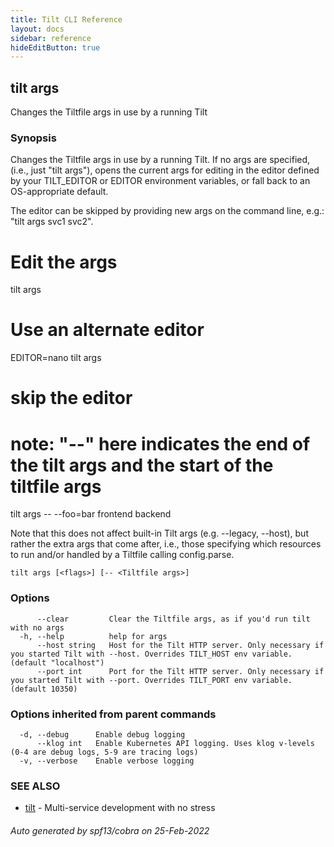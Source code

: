 ```yaml
---
title: Tilt CLI Reference
layout: docs
sidebar: reference
hideEditButton: true
---
```

## tilt args

Changes the Tiltfile args in use by a running Tilt

### Synopsis

Changes the Tiltfile args in use by a running Tilt.
If no args are specified, (i.e., just "tilt args"), opens the current args for editing in
the editor defined by your TILT_EDITOR or EDITOR environment variables, or fall back to
an OS-appropriate default.

The editor can be skipped by providing new args on the command line, e.g.: "tilt args svc1 svc2".

# Edit the args
tilt args

# Use an alternate editor
EDITOR=nano tilt args

# skip the editor
# note: "--" here indicates the end of the tilt args and the start of the tiltfile args
tilt args -- --foo=bar frontend backend

Note that this does not affect built-in Tilt args (e.g. --legacy, --host), but rather the extra args that come after,
i.e., those specifying which resources to run and/or handled by a Tiltfile calling config.parse.


```
tilt args [<flags>] [-- <Tiltfile args>]
```

### Options

```
      --clear         Clear the Tiltfile args, as if you'd run tilt with no args
  -h, --help          help for args
      --host string   Host for the Tilt HTTP server. Only necessary if you started Tilt with --host. Overrides TILT_HOST env variable. (default "localhost")
      --port int      Port for the Tilt HTTP server. Only necessary if you started Tilt with --port. Overrides TILT_PORT env variable. (default 10350)
```

### Options inherited from parent commands

```
  -d, --debug      Enable debug logging
      --klog int   Enable Kubernetes API logging. Uses klog v-levels (0-4 are debug logs, 5-9 are tracing logs)
  -v, --verbose    Enable verbose logging
```

### SEE ALSO

* [tilt](tilt.html)	 - Multi-service development with no stress

###### Auto generated by spf13/cobra on 25-Feb-2022

